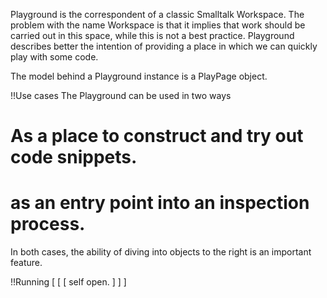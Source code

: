 Playground is the correspondent of a classic Smalltalk Workspace. The problem with the name Workspace is that it implies that work should be carried out in this space, while this is not a best practice. Playground describes better the intention of providing a place in which we can quickly play with some code.The model behind a Playground instance is a PlayPage object.!!Use casesThe Playground can be used in two ways# As a place to construct and try out code snippets.# as an entry point into an inspection process.In both cases, the ability of diving into objects to the right is an important feature.!!Running[ [ [ 	self open. ] ] ]